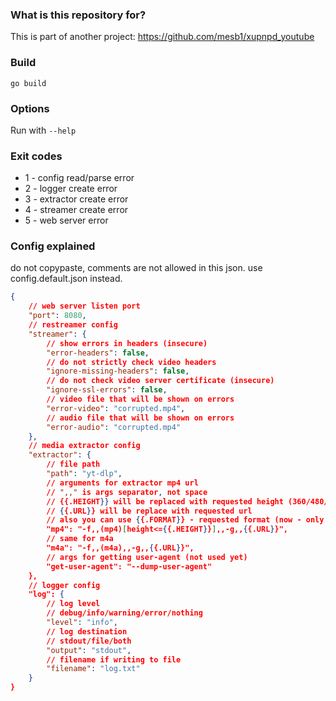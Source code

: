 ### What is this repository for? ###

This is part of another project: https://github.com/mesb1/xupnpd_youtube

### Build ###

`go build`

### Options ###

Run with `--help`

### Exit codes ###

  - 1 - config read/parse error
  - 2 - logger create error
  - 3 - extractor create error
  - 4 - streamer create error
  - 5 - web server error

### Config explained ###
do not copypaste, comments are not allowed in this json.
use config.default.json instead.

```json
{
    // web server listen port
    "port": 8080,
    // restreamer config
    "streamer": {
        // show errors in headers (insecure)
        "error-headers": false,
        // do not strictly check video headers
        "ignore-missing-headers": false,
        // do not check video server certificate (insecure)
        "ignore-ssl-errors": false,
        // video file that will be shown on errors
        "error-video": "corrupted.mp4",
        // audio file that will be shown on errors
        "error-audio": "corrupted.mp4"
    },
    // media extractor config
    "extractor": {
        // file path
        "path": "yt-dlp",
        // arguments for extractor mp4 url
        // ",," is args separator, not space
        // {{.HEIGHT}} will be replaced with requested height (360/480/720)
        // {{.URL}} will be replace with requested url
        // also you can use {{.FORMAT}} - requested format (now - only mp4 or m4a)
        "mp4": "-f,,(mp4)[height<={{.HEIGHT}}],,-g,,{{.URL}}",
        // same for m4a
        "m4a": "-f,,(m4a),,-g,,{{.URL}}",
        // args for getting user-agent (not used yet)
        "get-user-agent": "--dump-user-agent"
    },
    // logger config
    "log": {
        // log level
        // debug/info/warning/error/nothing
        "level": "info",
        // log destination
        // stdout/file/both
        "output": "stdout",
        // filename if writing to file
        "filename": "log.txt"
    }
}